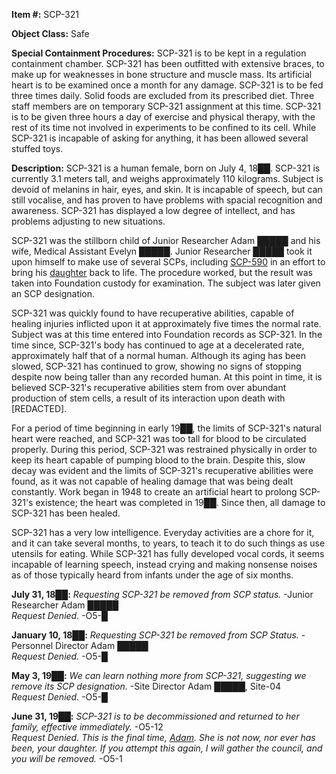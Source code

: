 **Item #:** SCP-321

**Object Class:** Safe

**Special Containment Procedures:** SCP-321 is to be kept in a regulation containment chamber. SCP-321 has been outfitted with extensive braces, to make up for weaknesses in bone structure and muscle mass. Its artificial heart is to be examined once a month for any damage. SCP-321 is to be fed three times daily. Solid foods are excluded from its prescribed diet. Three staff members are on temporary SCP-321 assignment at this time. SCP-321 is to be given three hours a day of exercise and physical therapy, with the rest of its time not involved in experiments to be confined to its cell. While SCP-321 is incapable of asking for anything, it has been allowed several stuffed toys.

**Description:** SCP-321 is a human female, born on July 4, 18██. SCP-321 is currently 3.1 meters tall, and weighs approximately 110 kilograms. Subject is devoid of melanins in hair, eyes, and skin. It is incapable of speech, but can still vocalise, and has proven to have problems with spacial recognition and awareness. SCP-321 has displayed a low degree of intellect, and has problems adjusting to new situations.

SCP-321 was the stillborn child of Junior Researcher Adam █████ and his wife, Medical Assistant Evelyn █████. Junior Researcher █████ took it upon himself to make use of several SCPs, including [SCP-590](/scp-590) in an effort to bring his [daughter](http://www.scp-wiki.net/your-circuits-dead-theres-something-wrong) back to life. The procedure worked, but the result was taken into Foundation custody for examination. The subject was later given an SCP designation.

SCP-321 was quickly found to have recuperative abilities, capable of healing injuries inflicted upon it at approximately five times the normal rate. Subject was at this time entered into Foundation records as SCP-321. In the time since, SCP-321's body has continued to age at a decelerated rate, approximately half that of a normal human. Although its aging has been slowed, SCP-321 has continued to grow, showing no signs of stopping despite now being taller than any recorded human. At this point in time, it is believed SCP-321's recuperative abilities stem from over abundant production of stem cells, a result of its interaction upon death with \[REDACTED\].

For a period of time beginning in early 19██, the limits of SCP-321's natural heart were reached, and SCP-321 was too tall for blood to be circulated properly. During this period, SCP-321 was restrained physically in order to keep its heart capable of pumping blood to the brain. Despite this, slow decay was evident and the limits of SCP-321's recuperative abilities were found, as it was not capable of healing damage that was being dealt constantly. Work began in 1948 to create an artificial heart to prolong SCP-321's existence; the heart was completed in 19██. Since then, all damage to SCP-321 has been healed.

SCP-321 has a very low intelligence. Everyday activities are a chore for it, and it can take several months, to years, to teach it to do such things as use utensils for eating. While SCP-321 has fully developed vocal cords, it seems incapable of learning speech, instead crying and making nonsense noises as of those typically heard from infants under the age of six months.

**July 31, 18██:** _Requesting SCP-321 be removed from SCP status._ -Junior Researcher Adam █████  
_Request Denied._ -O5-█

**January 10, 18██:** _Requesting SCP-321 be removed from SCP Status._ -Personnel Director Adam █████  
_Request Denied._ -O5-█

**May 3, 19██:** _We can learn nothing more from SCP-321, suggesting we remove its SCP designation._ -Site Director Adam █████, Site-04  
_Request Denied._ -O5-█

**June 31, 19██:** _SCP-321 is to be decommissioned and returned to her family, effective immediately._ -O5-12  
_Request Denied. This is the final time, [Adam](http://www.scp-wiki.net/iquit). She is not now, nor ever has been, your daughter. If you attempt this again, I will gather the council, and you will be removed._ -O5-1
